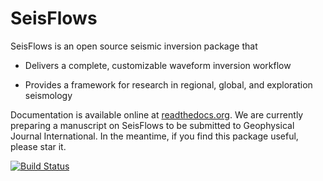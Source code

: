 SeisFlows
=========

SeisFlows is an open source seismic inversion package that

- Delivers a complete, customizable waveform inversion workflow

- Provides a framework for research in regional, global, and exploration seismology

Documentation is available online at [readthedocs.org](http://seisflows.readthedocs.org/en/latest/). We are currently preparing a manuscript on SeisFlows to be submitted to Geophysical Journal International. In the meantime, if you find this package useful, please star it.

[![Build Status](https://travis-ci.org/PrincetonUniversity/seisflows.svg?branch=master)](https://travis-ci.org/PrincetonUniversity/seisflows)
